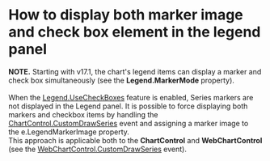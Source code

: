 # How to display both marker image and check box element in the legend panel


<strong>NOTE.</strong> Starting with v17.1, the chart's legend items can display a marker and check box simultaneously (see the <strong>Legend.MarkerMode</strong> property).<br><br>When the <a href="https://documentation.devexpress.com/CoreLibraries/DevExpressXtraChartsLegend_UseCheckBoxestopic.aspx">Legend.UseCheckBoxes</a> feature is enabled, Series markers are not displayed in the Legend panel. It is possible to force displaying both markers and checkbox items by handling the <a href="https://documentation.devexpress.com/#WindowsForms/DevExpressXtraChartsChartControl_CustomDrawSeriestopic">ChartControl.CustomDrawSeries</a> event and assigning a marker image to the e.LegendMarkerImage property.<br>This approach is applicable both to the <strong>ChartControl</strong> and <strong>WebChartControl</strong> (see the <a href="https://documentation.devexpress.com/#AspNet/DevExpressXtraChartsWebWebChartControl_CustomDrawSeriestopic">WebChartControl.CustomDrawSeries</a> event).

<br/>


